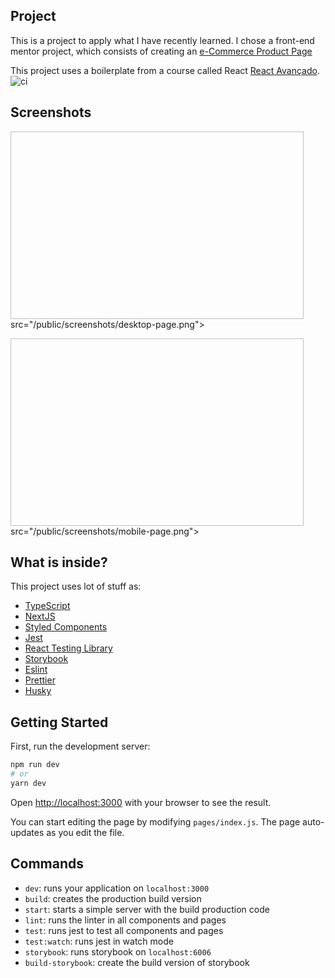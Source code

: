 ## Project

This is a project to apply what I have recently learned. I chose a front-end mentor project, which consists of creating an [e-Commerce Product Page](https://www.frontendmentor.io/challenges/ecommerce-product-page-UPsZ9MJp6)

This project uses a boilerplate from a course called React [React Avançado](https://reactavancado.com.br/).
![ci](https://github.com/React-Avancado/boilerplate/workflows/ci/badge.svg)

## Screenshots

<p>
    <img width="469" height="300"> src="/public/screenshots/desktop-page.png">
</p>

<p>
    <img width="469" height="300"> src="/public/screenshots/mobile-page.png">
</p>

## What is inside?

This project uses lot of stuff as:

- [TypeScript](https://www.typescriptlang.org/)
- [NextJS](https://nextjs.org/)
- [Styled Components](https://styled-components.com/)
- [Jest](https://jestjs.io/)
- [React Testing Library](https://testing-library.com/docs/react-testing-library/intro)
- [Storybook](https://storybook.js.org/)
- [Eslint](https://eslint.org/)
- [Prettier](https://prettier.io/)
- [Husky](https://github.com/typicode/husky)

## Getting Started

First, run the development server:

```bash
npm run dev
# or
yarn dev
```

Open [http://localhost:3000](http://localhost:3000) with your browser to see the result.

You can start editing the page by modifying `pages/index.js`. The page auto-updates as you edit the file.

## Commands

- `dev`: runs your application on `localhost:3000`
- `build`: creates the production build version
- `start`: starts a simple server with the build production code
- `lint`: runs the linter in all components and pages
- `test`: runs jest to test all components and pages
- `test:watch`: runs jest in watch mode
- `storybook`: runs storybook on `localhost:6006`
- `build-storybook`: create the build version of storybook
